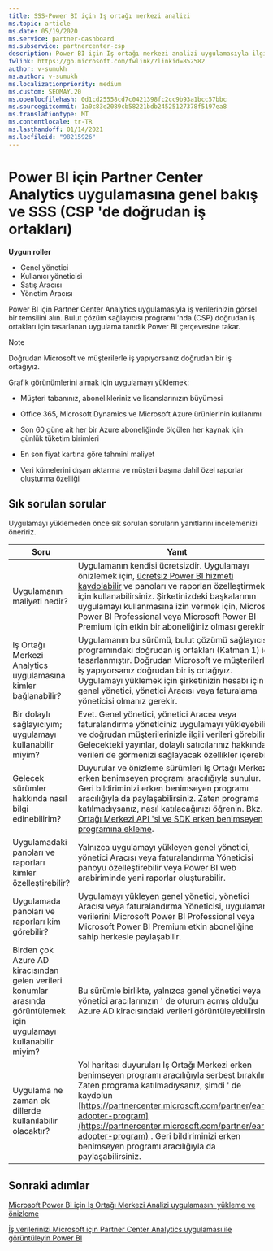 ```yaml
---
title: SSS-Power BI için Iş ortağı merkezi analizi
ms.topic: article
ms.date: 05/19/2020
ms.service: partner-dashboard
ms.subservice: partnercenter-csp
description: Power BI için Iş ortağı merkezi analizi uygulamasıyla ilgili bu genel bakışı ve sık sorulan soruları inceleyin.
fwlink: https://go.microsoft.com/fwlink/?linkid=852582
author: v-sumukh
ms.author: v-sumukh
ms.localizationpriority: medium
ms.custom: SEOMAY.20
ms.openlocfilehash: 0d1cd25558cd7c0421398fc2cc9b93a1bcc57bbc
ms.sourcegitcommit: 1a0c83e2089cb58221bdb24525127378f5197ea8
ms.translationtype: MT
ms.contentlocale: tr-TR
ms.lasthandoff: 01/14/2021
ms.locfileid: "98215926"
---
```

# <a name="overview-and-faqs-for-the-partner-center-analytics-app-for-power-bi-direct-partners-in-csp"></a>Power BI için Partner Center Analytics uygulamasına genel bakış ve SSS (CSP 'de doğrudan iş ortakları)



**Uygun roller**

- Genel yönetici
- Kullanıcı yöneticisi
- Satış Aracısı
- Yönetim Aracısı

Power BI için Partner Center Analytics uygulamasıyla iş verilerinizin görsel bir temsilini alın. Bulut çözüm sağlayıcısı programı 'nda (CSP) doğrudan iş ortakları için tasarlanan uygulama tanıdık Power BI çerçevesine takar.

> [!NOTE]  
> Doğrudan Microsoft ve müşterilerle iş yapıyorsanız doğrudan bir iş ortağıyız.

Grafik görünümlerini almak için uygulamayı yüklemek:

- Müşteri tabanınız, abonelikleriniz ve lisanslarınızın büyümesi

- Office 365, Microsoft Dynamics ve Microsoft Azure ürünlerinin kullanımı

- Son 60 güne ait her bir Azure aboneliğinde ölçülen her kaynak için günlük tüketim birimleri

- En son fiyat kartına göre tahmini maliyet

- Veri kümelerini dışarı aktarma ve müşteri başına dahil özel raporlar oluşturma özelliği

## <a name="frequently-asked-questions"></a>Sık sorulan sorular

Uygulamayı yüklemeden önce sık sorulan soruların yanıtlarını incelemenizi öneririz.

| **Soru** | **Yanıt** |
| --- | ---------- |
| Uygulamanın maliyeti nedir? | Uygulamanın kendisi ücretsizdir. Uygulamayı önizlemek için, [ücretsiz Power BI hizmeti kaydolabilir](https://go.microsoft.com/fwlink/p/?linkid=845347) ve panoları ve raporları özelleştirmek için kullanabilirsiniz. Şirketinizdeki başkalarının uygulamayı kullanmasına izin vermek için, Microsoft Power BI Professional veya Microsoft Power BI Premium için etkin bir aboneliğiniz olması gerekir. |
| Iş Ortağı Merkezi Analytics uygulamasına kimler bağlanabilir? | Uygulamanın bu sürümü, bulut çözümü sağlayıcısı programındaki doğrudan iş ortakları (Katman 1) için tasarlanmıştır. Doğrudan Microsoft ve müşterilerle iş yapıyorsanız doğrudan bir iş ortağıyız. Uygulamayı yüklemek için şirketinizin hesabı için bir genel yönetici, yönetici Aracısı veya faturalama yöneticisi olmanız gerekir. |
| Bir dolaylı sağlayıcıyım; uygulamayı kullanabilir miyim? | Evet. Genel yönetici, yönetici Aracısı veya faturalandırma yöneticiniz uygulamayı yükleyebilir ve doğrudan müşterilerinizle ilgili verileri görebilir. Gelecekteki yayınlar, dolaylı satıcılarınız hakkındaki verileri de görmenizi sağlayacak özellikler içerebilir. |
| Gelecek sürümler hakkında nasıl bilgi edinebilirim? | Duyurular ve önizleme sürümleri Iş Ortağı Merkezi erken benimseyen programı aracılığıyla sunulur. Geri bildiriminizi erken benimseyen programı aracılığıyla da paylaşabilirsiniz. Zaten programa katılmadıysanız, nasıl katılacağınızı öğrenin. Bkz. [Iş Ortağı Merkezi API 'si ve SDK erken benimseyen programına ekleme](/partner-center/develop/early-adopter-program).  |
| Uygulamadaki panoları ve raporları kimler özelleştirebilir? | Yalnızca uygulamayı yükleyen genel yönetici, yönetici Aracısı veya faturalandırma Yöneticisi panoyu özelleştirebilir veya Power BI web arabiriminde yeni raporlar oluşturabilir. |
| Uygulamada panoları ve raporları kim görebilir? | Uygulamayı yükleyen genel yönetici, yönetici Aracısı veya faturalandırma Yöneticisi, uygulamanın verilerini Microsoft Power BI Professional veya Microsoft Power BI Premium etkin aboneliğine sahip herkesle paylaşabilir. |
| Birden çok Azure AD kiracısından gelen verileri konumlar arasında görüntülemek için uygulamayı kullanabilir miyim? | Bu sürümle birlikte, yalnızca genel yönetici veya yönetici aracılarınızın ' de oturum açmış olduğu Azure AD kiracısındaki verileri görüntüleyebilirsiniz. | 
| Uygulama ne zaman ek dillerde kullanılabilir olacaktır? | Yol haritası duyuruları Iş Ortağı Merkezi erken benimseyen programı aracılığıyla serbest bırakılır. Zaten programa katılmadıysanız, şimdi ' de kaydolun [https://partnercenter.microsoft.com/partner/early-adopter-program](https://partnercenter.microsoft.com/partner/early-adopter-program) . Geri bildiriminizi erken benimseyen programı aracılığıyla da paylaşabilirsiniz. | 



## <a name="next-steps"></a>Sonraki adımlar

[Microsoft Power BI için İş Ortağı Merkezi Analizi uygulamasını yükleme ve önizleme](power-bi-app-for-direct-partners-install.md)

[İş verilerinizi Microsoft için Partner Center Analytics uygulaması ile görüntüleyin Power BI](power-bi-app-for-direct-partners-use.md)